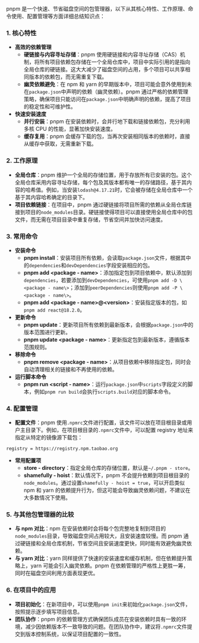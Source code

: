 pnpm 是一个快速、节省磁盘空间的包管理器，以下从其核心特性、工作原理、命令使用、配置管理等方面详细总结知识点：

### 1. 核心特性

- **高效的依赖管理**
  - **硬链接与内容寻址存储**：pnpm 使用硬链接和内容寻址存储（CAS）机制，将所有项目依赖包存储在一个全局仓库中，项目中实际引用的是指向全局仓库的硬链接。这大大减少了磁盘空间的占用，多个项目可以共享相同版本的依赖包，而无需重复下载。
  - **幽灵依赖避免**：在 npm 和 yarn 的早期版本中，项目可能会意外使用到未在`package.json`中声明的依赖（幽灵依赖）。pnpm 通过严格的依赖管理策略，确保项目只能访问在`package.json`中明确声明的依赖，提高了项目的稳定性和可维护性。
- **快速安装速度**
  - **并行安装**：pnpm 在安装依赖时，会并行地下载和链接依赖包，充分利用多核 CPU 的性能，显著加快安装速度。
  - **缓存复用**：pnpm 会缓存下载的包，当再次安装相同版本的依赖时，直接从缓存中获取，无需重新下载。

### 2. 工作原理

- **全局仓库**：pnpm 维护一个全局的存储位置，用于存放所有已安装的包。这个全局仓库采用内容寻址存储，每个包及其版本都有唯一的存储路径，基于其内容的哈希值。例如，当安装`lodash@4.17.21`时，它会被存储在全局仓库中一个基于其内容哈希确定的目录下。
- **项目依赖链接**：在项目中，pnpm 通过硬链接将项目所需的依赖从全局仓库链接到项目的`node_modules`目录。硬链接使得项目可以直接使用全局仓库中的包文件，而无需在项目目录中重复存储，节省空间并加快访问速度。

### 3. 常用命令

- **安装命令**
  - **pnpm install**：安装项目所有依赖，会读取`package.json`文件，根据其中的`dependencies`和`devDependencies`字段安装相应的包。
  - **pnpm add \<package - name\>**：添加指定包到项目依赖中，默认添加到`dependencies`，若要添加到`devDependencies`，可使用`pnpm add -D \<package - name\>`；添加到`peerDependencies`则使用`pnpm add -P \<package - name\>`。
  - **pnpm add \<package - name\>@\<version\>**：安装指定版本的包，如`pnpm add react@18.2.0`。
- **更新命令**
  - **pnpm update**：更新项目所有依赖到最新版本，会根据`package.json`中的版本范围进行更新。
  - **pnpm update \<package - name\>**：更新指定包到最新版本，遵循版本范围规则。
- **移除命令**
  - **pnpm remove \<package - name\>**：从项目依赖中移除指定包，同时会自动清理相关的链接和不再使用的依赖。
- **运行脚本命令**
  - **pnpm run \<script - name\>**：运行`package.json`中`scripts`字段定义的脚本，例如`pnpm run build`会执行`scripts.build`对应的脚本命令。

### 4. 配置管理

- **配置文件**：pnpm 使用`.npmrc`文件进行配置，该文件可以放在项目根目录或用户主目录下。例如，在项目根目录的`.npmrc`文件中，可以配置 registry 地址来指定从特定的镜像源下载包：

```
registry = https://registry.npm.taobao.org
```

- **常用配置项**
  - **store - directory**：指定全局仓库的存储位置，默认是`~/.pnpm - store`。
  - **shamefully - hoist**：默认情况下，pnpm 不会提升依赖到项目根目录的`node_modules`。通过设置`shamefully - hoist = true`，可以开启类似 npm 和 yarn 的依赖提升行为，但这可能会导致幽灵依赖问题，不建议在大多数情况下使用。

### 5. 与其他包管理器的比较

- **与 npm 对比**：npm 在安装依赖时会将每个包完整地复制到项目的`node_modules`目录，导致磁盘空间占用较大，且安装速度较慢。而 pnpm 通过硬链接和全局仓库机制，节省空间且安装速度更快，同时能有效避免幽灵依赖。
- **与 yarn 对比**：yarn 同样提供了快速的安装速度和缓存机制，但在依赖提升策略上，yarn 可能会引入幽灵依赖。pnpm 在依赖管理的严格性上更胜一筹，同时在磁盘空间利用方面表现更优。

### 6. 在项目中的应用

- **项目初始化**：在新项目中，可以使用`pnpm init`来初始化`package.json`文件，按照提示逐步填写项目信息。
- **团队协作**：pnpm 的依赖管理方式确保团队成员在安装依赖时具有一致的环境，减少因依赖版本不一致导致的问题。在团队协作中，建议将`.npmrc`文件提交到版本控制系统，以保证项目配置的一致性。
